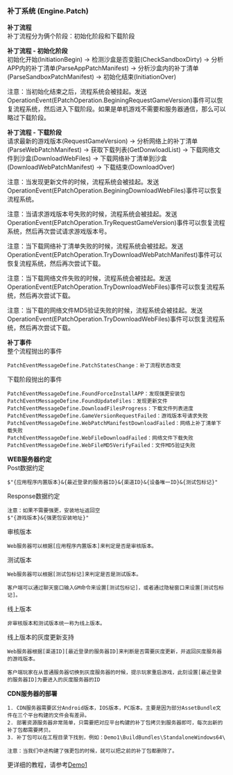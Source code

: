### 补丁系统 (Engine.Patch)

**补丁流程**  
补丁流程分为俩个阶段：初始化阶段和下载阶段  

**补丁流程 - 初始化阶段**  
初始化开始(InitiationBegin) -> 检测沙盒是否变脏(CheckSandboxDirty) -> 分析APP内的补丁清单(ParseAppPatchManifest) -> 分析沙盒内的补丁清单(ParseSandboxPatchManifest) -> 初始化结束(InitiationOver)

注意：当初始化结束之后，流程系统会被挂起。发送OperationEvent(EPatchOperation.BeginingRequestGameVersion)事件可以恢复流程系统，然后进入下载阶段。如果是单机游戏不需要和服务器通信，那么可以略过下载阶段。

**补丁流程 - 下载阶段**  
请求最新的游戏版本(RequestGameVersion) -> 分析网络上的补丁清单(ParseWebPatchManifest) -> 获取下载列表(GetDonwloadList) -> 下载网络文件到沙盒(DownloadWebFiles) -> 下载网络补丁清单到沙盒(DownloadWebPatchManifest) -> 下载结束(DownloadOver)

注意：当发现更新文件的时候，流程系统会被挂起。发送OperationEvent(EPatchOperation.BeginingDownloadWebFiles)事件可以恢复流程系统。

注意：当请求游戏版本号失败的时候，流程系统会被挂起。发送OperationEvent(EPatchOperation.TryRequestGameVersion)事件可以恢复流程系统，然后再次尝试请求游戏版本号。

注意：当下载网络补丁清单失败的时候，流程系统会被挂起。发送OperationEvent(EPatchOperation.TryDownloadWebPatchManifest)事件可以恢复流程系统，然后再次尝试下载。

注意：当下载网络文件失败的时候，流程系统会被挂起。发送OperationEvent(EPatchOperation.TryDownloadWebFiles)事件可以恢复流程系统，然后再次尝试下载。

注意：当下载的网络文件MD5验证失败的时候，流程系统会被挂起。发送OperationEvent(EPatchOperation.TryDownloadWebFiles)事件可以恢复流程系统，然后再次尝试下载。

**补丁事件**  
整个流程抛出的事件
````
PatchEventMessageDefine.PatchStatesChange：补丁流程状态改变
````

下载阶段抛出的事件
````
PatchEventMessageDefine.FoundForceInstallAPP：发现强更安装包
PatchEventMessageDefine.FoundUpdateFiles：发现更新文件
PatchEventMessageDefine.DownloadFilesProgress：下载文件列表进度
PatchEventMessageDefine.GameVersionRequestFailed：游戏版本号请求失败
PatchEventMessageDefine.WebPatchManifestDownloadFailed：网络上补丁清单下载失败
PatchEventMessageDefine.WebFileDownloadFailed：网络文件下载失败
PatchEventMessageDefine.WebFileMD5VerifyFailed：文件MD5验证失败
````

**WEB服务器约定**  
Post数据约定
````
$"{应用程序内置版本}&{最近登录的服务器ID}&{渠道ID}&{设备唯一ID}&{测试包标记}"
````

Response数据约定
````
注意：如果不需要强更，安装地址返回空
$"{游戏版本}&{强更包安装地址}"
````

审核版本
````
Web服务器可以根据[应用程序内置版本]来判定是否是审核版本。
````

测试版本
````
Web服务器可以根据[测试包标记]来判定是否是测试版本。

客户端可以通过聊天窗口输入GM命令来设置[测试包标记]，或者通过隐秘窗口来设置[测试包标记]。
````

线上版本
````
非审核版本和测试版本统一称为线上版本。
````

线上版本的灰度更新支持
````
Web服务器根据[渠道ID][最近登录的服务器ID]来判断是否需要灰度更新，并返回灰度服务器的游戏版本。

客户端玩家在从普通服务器切换到灰度服务器的时候，提示玩家重启游戏，此刻设置[最近登录的服务器ID]为要进入的灰度服务器的ID
````

**CDN服务器的部署**  
````
1. CDN服务器需要区分Android版本，IOS版本，PC版本。主要是因为部分AssetBundle文件在三个平台构建的文件会有差异。
2. 部署资源服务器非常简单，只需要把对应平台构建的补丁包拷贝到服务器即可，每次出新的补丁包都需要拷贝。
3. 补丁包可以在工程目录下找到，例如：Demo1\BuildBundles\StandaloneWindows64\

注意：当我们中途构建了强更包的时候，就可以把之前的补丁包都删除了。
````

更详细的教程，请参考[Demo1](https://github.com/gmhevinci/Demo1/blob/master/Assets/Works/_Script_/Runtime/Patch/PatchWindow.cs)